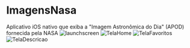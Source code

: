# ImagensNasa
Aplicativo iOS nativo que exiba a "Imagem Astronômica do Dia" (APOD) fornecida pela NASA
![launchscreen](ImagensNasa/Resources/01.png) ![TelaHome](ImagensNasa/Resources/02.png)
![TelaFavoritos](ImagensNasa/Resources/03.png)![TelaDescricao](ImagensNasa/Resources/04.png)
